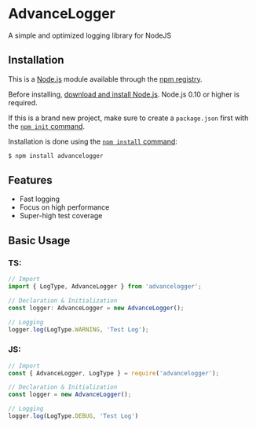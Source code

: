 # AdvanceLogger
A simple and optimized logging library for NodeJS

## Installation

This is a [Node.js](https://nodejs.org/en/) module available through the
[npm registry](https://www.npmjs.com/).

Before installing, [download and install Node.js](https://nodejs.org/en/download/).
Node.js 0.10 or higher is required.

If this is a brand new project, make sure to create a `package.json` first with
the [`npm init` command](https://docs.npmjs.com/creating-a-package-json-file).

Installation is done using the
[`npm install` command](https://docs.npmjs.com/getting-started/installing-npm-packages-locally):

```bash
$ npm install advancelogger
```
## Features

* Fast logging
* Focus on high performance
* Super-high test coverage
## Basic Usage

### TS:
```ts
// Import
import { LogType, AdvanceLogger } from 'advancelogger';

// Declaration & Initialization
const logger: AdvanceLogger = new AdvanceLogger();

// Logging
logger.log(LogType.WARNING, 'Test Log');
```
### JS:
```js
// Import
const { AdvanceLogger, LogType } = require('advancelogger');

// Declaration & Initialization
const logger = new AdvanceLogger();

// Logging
logger.log(LogType.DEBUG, 'Test Log')
```
